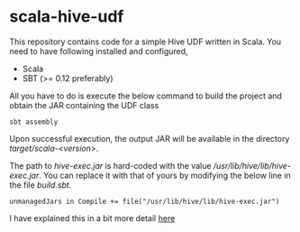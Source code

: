 # scala-hive-udf

This repository contains code for a simple Hive UDF written in Scala. You need to have following installed and configured,

* Scala
* SBT (>= 0.12 preferably)
 

All you have to do is execute the below command to build the project and obtain the JAR containing the UDF class
```
sbt assembly
```
Upon successful execution, the output JAR will be available in the directory _target/scala-\<version\>_.

The path to _hive-exec.jar_ is hard-coded with the value _/usr/lib/hive/lib/hive-exec.jar_. You can replace it with that of yours by modifying the below line in the file _build.sbt_.
```
unmanagedJars in Compile += file("/usr/lib/hive/lib/hive-exec.jar")
```

I have explained this in a bit more detail [here](https://questforthought.wordpress.com/2015/10/19/building-hive-udfs-using-scala-sbt/)

